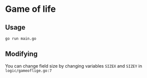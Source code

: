 # Game of life

## Usage

```bash
go run main.go
```

## Modifying

You can change field size by changing variables <code>SIZEX</code> and <code>SIZEY</code> in <code>logic/gameoflige.go:7</code>